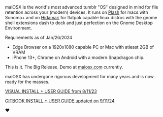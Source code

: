 maiOSX is the world's most advanced tumblr "OS" designed in mind for file retention across your (modern) devices.
It runs on [Plash](https://apps.apple.com/us/app/plash/id1494023538?mt=12) for macs with Sonoma+ and on [Hidamari](https://flathub.org/apps/io.github.jeffshee.Hidamari) for flatpak capable linux distros with the gnome shell extensions dash to dock and just perfection on the Gnome Desktop Environment.

Requirements as of Jan/26/2024
- Edge Browser on a 1920x1080 capable PC or Mac with atleast 2GB of VRAM
- iPhone 13+, Chrome on Android with a modern Snapdragon chip.

This is it. The Big Release. Demo at [maiosx.com](https://maiosx.com) currently.

maiOSX has undergone rigorous development for many years and is now ready for the masses.

[VISUAL INSTALL + USER GUIDE from 8/11/23](https://www.canva.com/design/DAFrQrhjLYo/s3Y97QswwYtC4jwXjap-Qg/view?utm_content=DAFrQrhjLYo&utm_campaign=designshare&utm_medium=link&utm_source=publishsharelink#1)

[GITBOOK INSTALL + USER GUIDE updated on 9/11/24](https://maiosx.gitbook.io/1.0)

❤️
